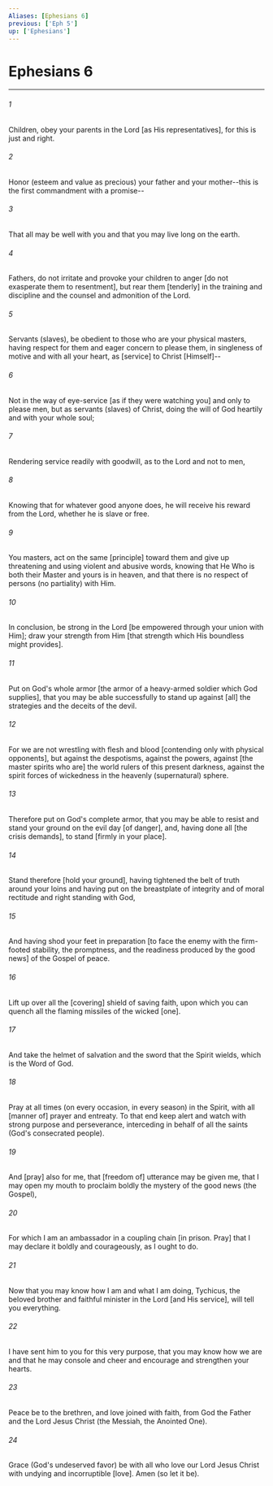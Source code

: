 ```yaml
---
Aliases: [Ephesians 6]
previous: ['Eph 5']
up: ['Ephesians']
---
```

# Ephesians 6

***


###### 1 


Children, obey your parents in the Lord [as His representatives], for this is just and right. 


###### 2 


Honor (esteem and value as precious) your father and your mother--this is the first commandment with a promise-- 


###### 3 


That all may be well with you and that you may live long on the earth. 


###### 4 


Fathers, do not irritate and provoke your children to anger [do not exasperate them to resentment], but rear them [tenderly] in the training and discipline and the counsel and admonition of the Lord. 


###### 5 


Servants (slaves), be obedient to those who are your physical masters, having respect for them and eager concern to please them, in singleness of motive and with all your heart, as [service] to Christ [Himself]-- 


###### 6 


Not in the way of eye-service [as if they were watching you] and only to please men, but as servants (slaves) of Christ, doing the will of God heartily and with your whole soul; 


###### 7 


Rendering service readily with goodwill, as to the Lord and not to men, 


###### 8 


Knowing that for whatever good anyone does, he will receive his reward from the Lord, whether he is slave or free. 


###### 9 


You masters, act on the same [principle] toward them and give up threatening and using violent and abusive words, knowing that He Who is both their Master and yours is in heaven, and that there is no respect of persons (no partiality) with Him. 


###### 10 


In conclusion, be strong in the Lord [be empowered through your union with Him]; draw your strength from Him [that strength which His boundless might provides]. 


###### 11 


Put on God's whole armor [the armor of a heavy-armed soldier which God supplies], that you may be able successfully to stand up against [all] the strategies and the deceits of the devil. 


###### 12 


For we are not wrestling with flesh and blood [contending only with physical opponents], but against the despotisms, against the powers, against [the master spirits who are] the world rulers of this present darkness, against the spirit forces of wickedness in the heavenly (supernatural) sphere. 


###### 13 


Therefore put on God's complete armor, that you may be able to resist and stand your ground on the evil day [of danger], and, having done all [the crisis demands], to stand [firmly in your place]. 


###### 14 


Stand therefore [hold your ground], having tightened the belt of truth around your loins and having put on the breastplate of integrity and of moral rectitude and right standing with God, 


###### 15 


And having shod your feet in preparation [to face the enemy with the firm-footed stability, the promptness, and the readiness produced by the good news] of the Gospel of peace. 


###### 16 


Lift up over all the [covering] shield of saving faith, upon which you can quench all the flaming missiles of the wicked [one]. 


###### 17 


And take the helmet of salvation and the sword that the Spirit wields, which is the Word of God. 


###### 18 


Pray at all times (on every occasion, in every season) in the Spirit, with all [manner of] prayer and entreaty. To that end keep alert and watch with strong purpose and perseverance, interceding in behalf of all the saints (God's consecrated people). 


###### 19 


And [pray] also for me, that [freedom of] utterance may be given me, that I may open my mouth to proclaim boldly the mystery of the good news (the Gospel), 


###### 20 


For which I am an ambassador in a coupling chain [in prison. Pray] that I may declare it boldly and courageously, as I ought to do. 


###### 21 


Now that you may know how I am and what I am doing, Tychicus, the beloved brother and faithful minister in the Lord [and His service], will tell you everything. 


###### 22 


I have sent him to you for this very purpose, that you may know how we are and that he may console and cheer and encourage and strengthen your hearts. 


###### 23 


Peace be to the brethren, and love joined with faith, from God the Father and the Lord Jesus Christ (the Messiah, the Anointed One). 


###### 24 


Grace (God's undeserved favor) be with all who love our Lord Jesus Christ with undying and incorruptible [love]. Amen (so let it be).
